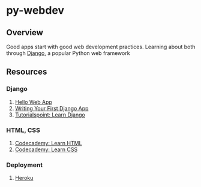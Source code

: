# py-webdev

## Overview

Good apps start with good web development practices. Learning about both through [Django](https://www.djangoproject.com/), a popular Python web framework

## Resources

### Django
1. [Hello Web App](https://hellowebbooks.com/tutorial/)
2. [Writing Your First Django App](https://docs.djangoproject.com/en/1.11/intro/tutorial01/)
3. [Tutorialspoint: Learn Django](https://www.tutorialspoint.com/django/index.htm)

### HTML, CSS
1. [Codecademy: Learn HTML](https://www.codecademy.com/learn/learn-html)
2. [Codecademy: Learn CSS](https://www.codecademy.com/learn/learn-css)

### Deployment
1. [Heroku](https://www.heroku.com/)

<!---
### Flask
1. [Flask: Quickstart](http://flask.pocoo.org/docs/0.12/quickstart/)
2. [The Ultimate Flask Front-end](https://realpython.com/blog/python/the-ultimate-flask-front-end/)

### Dashboarding
1. [Interactive Data Visualisation of Geospatial Data using D3.js, DC.js, Leaflet.js and Python](http://adilmoujahid.com//posts/2016/08/interactive-data-visualization-geospatial-d3-dc-leaflet-python/)
2. [Dashboards by Keen IO](http://keen.github.io/dashboards/)
3. [Pyxley](http://pyxley.readthedocs.io/en/latest/index.html)
--->
